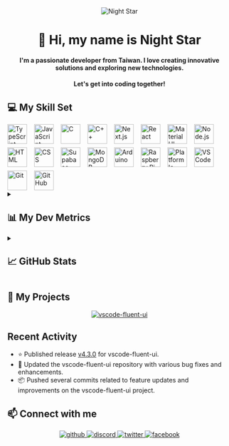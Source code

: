<div align="center">
  <img src="https://user-images.githubusercontent.com/74038190/212750155-3ceddfbd-19d3-40a3-87af-8d329c8323c4.gif" alt="Night Star" />
</div>

<div align="center">
  <h1>👋 Hi, my name is Night Star</h1>
  <h4>
    I'm a passionate developer from Taiwan. I love creating innovative solutions and exploring new technologies.
  </h4>
  <h4>
    Let's get into coding together!
  </h4>
</div>

## 💻 My Skill Set

<div style="display: flex; flex-wrap: wrap; gap: 8px 16px; justify-content: left;">
  <img src="https://skillicons.dev/icons?i=typescript" height="44" alt="TypeScript" /> <img src="https://skillicons.dev/icons?i=javascript" height="44" alt="JavaScript" /> <img src="https://skillicons.dev/icons?i=c" height="44" alt="C" /> <img src="https://skillicons.dev/icons?i=cpp" height="44" alt="C++" />
  <img src="https://skillicons.dev/icons?i=nextjs" height="44" alt="Next.js" /> <img src="https://skillicons.dev/icons?i=react" height="44" alt="React" /> <img src="https://skillicons.dev/icons?i=materialui" height="44" alt="Material UI" /> <img src="https://skillicons.dev/icons?i=nodejs" height="44" alt="Node.js" /> <img src="https://skillicons.dev/icons?i=html" height="44" alt="HTML" /> <img src="https://skillicons.dev/icons?i=css" height="44" alt="CSS" />
  <img src="https://skillicons.dev/icons?i=supabase" height="44" alt="Supabase" /> <img src="https://skillicons.dev/icons?i=mongodb" height="44" alt="MongoDB" />
  <img src="https://skillicons.dev/icons?i=arduino" height="44" alt="Arduino" /> <img src="https://skillicons.dev/icons?i=raspberrypi" height="44" alt="Raspberry Pi" /> <img src="https://static-00.iconduck.com/assets.00/platformio-icon-128x128-j7bbkjsj.png" height="44" alt="Platform Io" />
  <img src="https://skillicons.dev/icons?i=vscode" height="44" alt="VS Code" /> <img src="https://skillicons.dev/icons?i=git" height="44" alt="Git" /> <img src="https://skillicons.dev/icons?i=github" height="44" alt="GitHub" />
</div>

<details><summary><h2>📊 My Dev Metrics</h2></summary>

<!--START_SECTION:waka-->
![Code Time](http://img.shields.io/badge/Code%20Time-417%20hrs%2022%20mins-blue)

![Profile Views](http://img.shields.io/badge/Profile%20Views-35-blue)

**🐱 My GitHub Data** 

> 📦 112.6 kB Used in GitHub's Storage 
 > 
> 🏆 288 Contributions in the Year 2024
 > 
> 💼 Opted to Hire
 > 
> 📜 7 Public Repositories 
 > 
> 🔑 31 Private Repositories 
 > 
**I'm an Early 🐤** 

```text
🌞 Morning                1217 commits        ████░░░░░░░░░░░░░░░░░░░░░   16.12 % 
🌆 Daytime                2903 commits        ██████████░░░░░░░░░░░░░░░   38.46 % 
🌃 Evening                2891 commits        ██████████░░░░░░░░░░░░░░░   38.30 % 
🌙 Night                  538 commits         ██░░░░░░░░░░░░░░░░░░░░░░░   07.13 % 
```
📅 **I'm Most Productive on Monday** 

```text
Monday                   1540 commits        █████░░░░░░░░░░░░░░░░░░░░   20.40 % 
Tuesday                  1019 commits        ███░░░░░░░░░░░░░░░░░░░░░░   13.50 % 
Wednesday                1215 commits        ████░░░░░░░░░░░░░░░░░░░░░   16.09 % 
Thursday                 1102 commits        ████░░░░░░░░░░░░░░░░░░░░░   14.60 % 
Friday                   1277 commits        ████░░░░░░░░░░░░░░░░░░░░░   16.92 % 
Saturday                 789 commits         ███░░░░░░░░░░░░░░░░░░░░░░   10.45 % 
Sunday                   607 commits         ██░░░░░░░░░░░░░░░░░░░░░░░   08.04 % 
```


📊 **This Week I Spent My Time On** 

```text
🕑︎ Time Zone: Asia/Taipei

💬 Programming Languages: 
TypeScript               16 hrs 48 mins      ██████████████████░░░░░░░   70.69 % 
Markdown                 4 hrs 10 mins       ████░░░░░░░░░░░░░░░░░░░░░   17.53 % 
JSON                     37 mins             █░░░░░░░░░░░░░░░░░░░░░░░░   02.62 % 
YAML                     35 mins             █░░░░░░░░░░░░░░░░░░░░░░░░   02.49 % 
CSS                      30 mins             █░░░░░░░░░░░░░░░░░░░░░░░░   02.12 % 

🔥 Editors: 
VS Code                  23 hrs 47 mins      █████████████████████████   100.00 % 

🐱‍💻 Projects: 
NKUST-FILab              16 hrs 12 mins      █████████████████░░░░░░░░   68.11 % 
Night-Star04             4 hrs 53 mins       █████░░░░░░░░░░░░░░░░░░░░   20.57 % 
Health detection system  2 hrs 14 mins       ██░░░░░░░░░░░░░░░░░░░░░░░   09.44 % 
obj_diff                 26 mins             ░░░░░░░░░░░░░░░░░░░░░░░░░   01.88 % 

💻 Operating System: 
Windows                  23 hrs 47 mins      █████████████████████████   100.00 % 
```


 Last Updated on 20/11/2024 16:30:45 UTC
<!--END_SECTION:waka-->
</details>

<details><summary><h2>📈 GitHub Stats</h2></summary>
<div align="center" style="display: flex; flex-wrap: wrap; gap: 8px; justify-content: center;">
  <img src="https://github-readme-stats.vercel.app/api?username=night-star04&show_icons=true&locale=en&theme=github_dark_dimmed&hide_border=true&count_private=true" alt="night-star04"  />
  <img src="https://github-readme-stats.vercel.app/api/top-langs?username=night-star04&show_icons=true&locale=en&layout=compact&theme=github_dark_dimmed&hide_border=true" alt="night-star04"  />
</div>
<div align="center">
  <img align="center" src="https://github-readme-streak-stats.herokuapp.com/?user=night-star04&theme=github_dark_dimmed&hide_border=true" alt="night-star04" />
</div>
<div align="center">
  <img align="center" src="https://github-profile-trophy.vercel.app/?username=night-star04&no-bg=true&no-frame=true&margin-w=5&column=-1&theme=dark_lover" alt="night-star04" />
</div>
</details>

## 🚀 My Projects

<div align="center">
  <a href="https://github.com/Night-Star04/vscode-fluent-ui">
    <img align="center" src="https://github-readme-stats.vercel.app/api/pin/?username=night-star04&repo=vscode-fluent-ui&theme=github_dark_dimmed&hide_border=true" alt="vscode-fluent-ui" />
  </a>
</div>

## Recent Activity

- ⭐ Published release [v4.3.0](https://github.com/Night-Star04/vscode-fluent-ui/releases/tag/v4.3.0) for vscode-fluent-ui.
- 🔧 Updated the vscode-fluent-ui repository with various bug fixes and enhancements.
- 📦 Pushed several commits related to feature updates and improvements on the vscode-fluent-ui project.

## 📫 Connect with me

<div align="center">
  <a href="https://github.com/Night-Star04" target="_blank">
    <img src=https://img.shields.io/badge/github-%2324292e.svg?&style=for-the-badge&logo=github&logoColor=white alt=github style="margin-bottom: 5px;" />
  </a>
  <a href="https://discordapp.com/users/400275443854344192" target="_blank">
    <img src=https://img.shields.io/badge/Discord-%2324292e.svg?&style=for-the-badge&logo=discord&logoColor=white alt=discord style="margin-bottom: 5px;" />
  </a>
  <a href="https://twitter.com/nights_star_" target="_blank">
    <img src=https://img.shields.io/badge/Twitter-%2324292e.svg?&style=for-the-badge&logo=x&logoColor=white alt=twitter style="margin-bottom: 5px;" />
  </a>
  <a href="https://www.facebook.com/hungwei406" target="_blank">
    <img src=https://img.shields.io/badge/Facebook-%2324292e.svg?&style=for-the-badge&logo=facebook&logoColor=white alt=facebook style="margin-bottom: 5px;" />
  </a>
</div>
